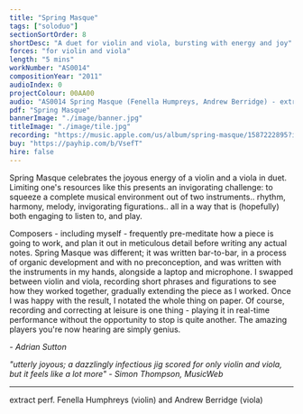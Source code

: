 ```yaml
---
title: "Spring Masque"
tags: ["soloduo"]
sectionSortOrder: 8
shortDesc: "A duet for violin and viola, bursting with energy and joy"
forces: "for violin and viola"
length: "5 mins"
workNumber: "AS0014"
compositionYear: "2011"
audioIndex: 0
projectColour: 00AA00
audio: "AS0014 Spring Masque (Fenella Humpreys, Andrew Berridge) - extract-01"
pdf: "Spring Masque"
bannerImage: "./image/banner.jpg"
titleImage: "./image/tile.jpg"
recording: "https://music.apple.com/us/album/spring-masque/1587222895?i=1587224225"
buy: "https://payhip.com/b/VsefT"
hire: false
---
```


Spring Masque celebrates the joyous energy of a violin and a viola in duet. Limiting one's resources like this presents an invigorating challenge: to squeeze a complete musical environment out of two instruments.. rhythm, harmony, melody, invigorating figurations.. all in a way that is (hopefully) both engaging to listen to, and play.

Composers - including myself - frequently pre-meditate how a piece is going to work, and plan it out in meticulous detail before writing any actual notes. Spring Masque was different; it was written bar-to-bar, in a process of organic development and with no preconception, and was written with the instruments in my hands, alongside a laptop and microphone. I swapped between violin and viola, recording short phrases and figurations to see how they worked together, gradually extending the piece as I worked. Once I was happy with the result, I notated the whole thing on paper. Of course, recording and correcting at leisure is one thing - playing it in real-time performance without the opportunity to stop is quite another. The amazing players you're now hearing are simply genius.

<i>- Adrian Sutton</i>

<i>"utterly joyous; a dazzlingly infectious jig scored for only violin and viola, but it feels like a lot more" - Simon Thompson, MusicWeb</i>

<hr class="h-px border-t-0 bg-transparent bg-gradient-to-r from-transparent via-white to-transparent opacity-60" />

extract perf. Fenella Humphreys (violin) and Andrew Berridge (viola)

